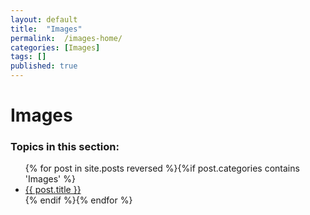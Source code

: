 ```yaml
---
layout: default
title:  "Images"
permalink:  /images-home/
categories: [Images]
tags: []
published: true
---
```


<div data-type="part" class="hsecpart" data-hederis-type="hsecpart" id="images-home" data-pi-attrs="id: images-home" role="doc-part" data-author-name=" " data-book-title=" " title="Images"><h1 data-hederis-type="hblkchaptitle" class="hblkchaptitle" id="pX7lfFmOy">Images</h1><h3>Topics in this section:</h3><ul class="">{% for post in site.posts reversed %}{%if post.categories contains 'Images' %}<li class=""><a class="" href="{{ post.url }}">{{ post.title }}</a></li>{% endif %}{% endfor %}</ul></div>